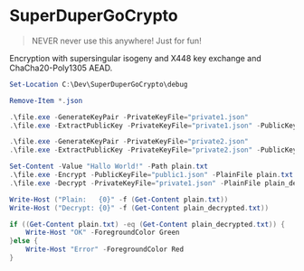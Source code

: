 # SuperDuperGoCrypto

> NEVER never use this anywhere! Just for fun!

Encryption with supersingular isogeny and X448 key exchange and ChaCha20-Poly1305 AEAD.

```powershell
Set-Location C:\Dev\SuperDuperGoCrypto\debug

Remove-Item *.json

.\file.exe -GenerateKeyPair -PrivateKeyFile="private1.json"
.\file.exe -ExtractPublicKey -PrivateKeyFile="private1.json" -PublicKeyFile="public1.json"

.\file.exe -GenerateKeyPair -PrivateKeyFile="private2.json"
.\file.exe -ExtractPublicKey -PrivateKeyFile="private2.json" -PublicKeyFile="public2.json"

Set-Content -Value "Hallo World!" -Path plain.txt
.\file.exe -Encrypt -PublicKeyFile="public1.json" -PlainFile plain.txt -CipherFile cipher.json
.\file.exe -Decrypt -PrivateKeyFile="private1.json" -PlainFile plain_decrypted.txt -CipherFile cipher.json

Write-Host ("Plain:   {0}" -f (Get-Content plain.txt))
Write-Host ("Decrypt: {0}" -f (Get-Content plain_decrypted.txt))

if ((Get-Content plain.txt) -eq (Get-Content plain_decrypted.txt)) {
    Write-Host "OK" -ForegroundColor Green
}else {
    Write-Host "Error" -ForegroundColor Red
}
```
